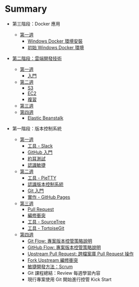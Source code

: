 # Summary
* 第三階段：Docker 應用
  * [第一週](season3/week1.md)
    * [Windows Docker 環境安裝](season3/docker/windows/install.md)
    * [初始 Windows Docker 環境](season3/docker/windows/init.md)



* [第二階段：雲端開發技術](season2/README.md)
  * [第一週](season2/week1.md)
    * [入門](season2/aws/basic/README.md)
  * [第二週](season2/week2.md)
    * [S3](season2/aws/s3/README.md)
    * [EC2](season2/aws/ec2/README.md)
    * [複習](season2/review/week2.md)
  * [第三週](season2/week3.md)
  * [第四週](season2/week4.md)
    * [Elastic Beanstalk](season2/aws/beanstalk/README.md)
* 第一階段：版本控制系統
  * [第一週](week1.md)
    * [工具 - Slack](tools/slack/README.md)
    * [GitHub 入門](vcs/github/README.md)
    * [約耳測試](joel/joel-test/README.md)
    * [認識敏捷](agile/README.md)
  * [第二週](week2.md)
    * [工具 - PieTTY](tools/pietty/README.md)
    * [認識版本控制系統](vcs/README.md)
    * [Git 入門](vcs/git/README.md)
    * [實作 - GitHub Pages](vcs/lab-github-pages/README.md)
  * [第三週](week3.md)
    * [Pull Request](vcs/git/pull-request/README.md)
    * [編修衝突](vcs/git/conflict/README.md)
    * [工具 - SourceTree](tools/sourcetree/README.md)
    * [工具 - TortoiseGit](tools/tortoisegit/README.md)
  * [第四週](week4.md)
    * [Git Flow: 專案版本控管策略說明](./vcs/git/flow/README.md)
    * [GitHub Flow: 專案版本控管策略說明](./vcs/git/githubflow//README.md)
    * [Upstream Pull Request: 跨檔案庫 Pull Request 操作](./vcs/git/upstream-pull-request/README.md)
    * [Fork Upstream 編修衝突](./vcs/git/fork-upstream-conflict/README.md)
    * [敏捷開發方法：Scrum](agile/scrum/README.md)
    * Git 課程總結：Review 每週學習內容
    * 現行專案使用 Git 開始進行控管 Kick Start

